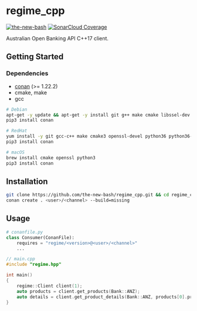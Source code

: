 # regime_cpp
[![the-new-bash](https://circleci.com/gh/the-new-bash/regime_cpp.svg?style=shield&circle-token=67c684a2743ce81c93b94d5f99829ec8a48bf5b6)](https://app.circleci.com/pipelines/github/the-new-bash/regime_cpp)
[![SonarCloud Coverage](https://sonarcloud.io/api/project_badges/measure?project=the-new-bash_regime_cpp&metric=coverage)](https://sonarcloud.io/component_measures/metric/coverage/list?id=the-new-bash_regime_cpp)

Australian Open Banking API C++17 client.

## Getting Started

### Dependencies
- [conan](https://conan.io/) (>= 1.22.2)
- cmake, make
- gcc

```bash
# Debian
apt-get -y update && apt-get -y install git g++ make cmake libssel-dev python3-pip python3-dev
pip3 install conan

# RedHat
yum install -y git gcc-c++ make cmake3 openssl-devel python36 python36-pip
pip3 install conan

# macOS
brew install cmake openssl python3
pip3 install conan
```

## Installation
```bash
git clone https://github.com/the-new-bash/regime_cpp.git && cd regime_cpp
conan create . <user>/<channel> --build=missing
```

## Usage
```python
# conanfile.py
class Consumer(ConanFile):
    requires = "regime/<version>@<user>/<channel>"
    ...
```
```c++
// main.cpp
#include "regime.hpp"

int main()
{    
    regime::Client client(1);
    auto products = client.get_products(Bank::ANZ);
    auto details = client.get_product_details(Bank::ANZ, products[0].product_id);
}
```
